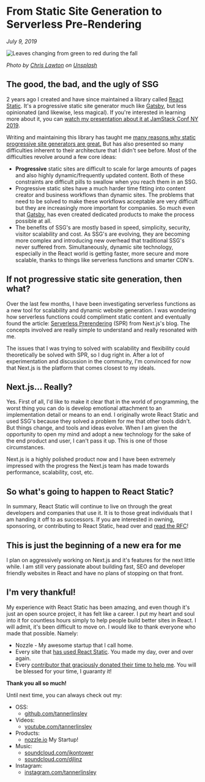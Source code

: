 # From Static Site Generation to Serverless Pre-Rendering

_July 9, 2019_

![Leaves changing from green to red during the fall](https://images.unsplash.com/photo-1477414348463-c0eb7f1359b6?ixlib=rb-1.2.1&ixid=eyJhcHBfaWQiOjEyMDd9&auto=format&fit=crop&w=4050&q=80)

_Photo by [Chris Lawton](https://unsplash.com/@chrislawton?utm_source=unsplash&utm_medium=referral&utm_content=creditCopyText) on [Unsplash](https://unsplash.com/search/photos/change?utm_source=unsplash&utm_medium=referral&utm_content=creditCopyText)_

## The good, the bad, and the ugly of SSG

2 years ago I created and have since maintained a library called [React Static](https://react-static.js.org). It's a progressive static site generator much like [Gatsby](https://www.gatsbyjs.com/), but less opinionated (and likewise, less magical). If you're interested in learning more about it, you can [watch my presentation about it at JamStack Conf NY 2019](https://www.youtube.com/watch?v=zYHEAcMLjhs).

Writing and maintaining this library has taught me [many reasons why static progressive site generators are great.](https://www.youtube.com/watch?v=zYHEAcMLjhs) But has also presented so many difficulties inherent to their architecture that I didn't see before. Most of the difficulties revolve around a few core ideas:

- **Progressive** static sites are difficult to scale for large amounts of pages and also highly dynamic/frequently updated content. Both of these constraints are difficult pills to swallow when you reach them in an SSG.
- Progressive static sites have a much harder time fitting into content creator and business workflows than dynamic sites. The problems that need to be solved to make these workflows acceptable are very difficult but they are increasingly more important for companies. So much even that [Gatsby](https://www.gatsbyjs.org/blog/2018-07-17-announcing-gatsby-preview/), has even created dedicated products to make the process possible at all.
- The benefits of SSG's are mostly based in speed, simplicity, security, visitor scalability and cost. As SSG's are evolving, they are becoming more complex and introducing new overhead that traditional SSG's never suffered from. Simultaneously, dynamic site technology, especially in the React world is getting faster, more secure and more scalable, thanks to things like serverless functions and smarter CDN's.

## If not progressive static site generation, then what?

Over the last few months, I have been investigating serverless functions as a new tool for scalability and dynamic website generation. I was wondering how serverless functions could compliment static content and eventually found the article: [Serverless Prerendering](https://zeit.co/blog/serverless-pre-rendering) (SPR) from Next.js's blog. The concepts involved are really simple to understand and really resonated with me.

The issues that I was trying to solved with scalability and flexibility could theoretically be solved with SPR, so I dug right in. After a lot of experimentation and discussion in the community, I'm convinced for now that Next.js is the platform that comes closest to my ideals.

## Next.js... Really?

Yes. First of all, I'd like to make it clear that in the world of programming, the worst thing you can do is develop emotional attachment to an implementation detail or means to an end. I originally wrote React Static and used SSG's because they solved a problem for me that other tools didn't. But things change, and tools and ideas evolve. When I am given the opportunity to open my mind and adopt a new technology for the sake of the end product and user, I can't pass it up. This is one of those circumstances.

Next.js is a highly polished product now and I have been extremely impressed with the progress the Next.js team has made towards performance, scalability, cost, etc.

## So what's going to happen to React Static?

In summary, React Static will continue to live on through the great developers and companies that use it. It is to those great individuals that I am handing it off to as successors. If you are interested in owning, sponsoring, or contributing to React Static, head over and [read the RFC](https://github.com/nozzle/react-static/issues/1259)!

## This is just the beginning of a new era for me

I plan on aggressively working on Next.js and it's features for the next little while. I am still very passionate about building fast, SEO and developer friendly websites in React and have no plans of stopping on that front.

## I'm very thankful!

My experience with React Static has been amazing, and even though it's just an open source project, it has felt like a career. I put my heart and soul into it for countless hours simply to help people build better sites in React. I will admit, it's been difficult to move on. I would like to thank everyone who made that possible. Namely:

- Nozzle - My awesome startup that I call home.
- Every site that [has used React Static](https://github.com/nozzle/react-static/tree/master/#sites-built-with-react-static). You made my day, over and over again.
- Every [contributor that graciously donated their time to help me](https://github.com/nozzle/react-static/graphs/contributors). You will be blessed for your time, I guaranty it!

**Thank you all so much!**

Until next time, you can always check out my:

- OSS:
  - [github.com/tannerlinsley](http://github.com/tannerlinsley)
- Videos:
  - [youtube.com/tannerlinsley](http://youtube.com/tannerlinsley)
- Products:
  - [nozzle.io](http://nozzle.io) My Startup!
- Music:
  - [soundcloud.com/ikontower](http://soundcloud.com/ikontower)
  - [soundcloud.com/djlinz](http://soundcloud.com/djlinz)
- Instagram:
  - [instagram.com/tannerlinsley](http://instagram.com/tannerlinsley)

